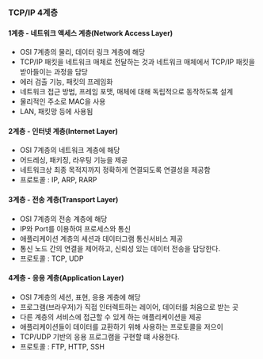 ### TCP/IP 4계층


#### 1계층 - 네트워크 액세스 계층(Network Access Layer)
- OSI 7계층의 물리, 데이터 링크 계층에 해당
- TCP/IP 패킷을 네트워크 매체로 전달하는 것과 네트워크 매체에서 TCP/IP 패킷을 받아들이는 과정을 담당
- 에러 검출 기능, 패킷의 프레임화
- 네트워크 접근 방법, 프레임 포맷, 매체에 대해 독립적으로 동작하도록 설계
- 물리적인 주소로 MAC을 사용
- LAN, 패킷망 등에 사용됨


#### 2계층 - 인터넷 계층(Internet Layer)
- OSI 7계층의 네트워크 계층에 해당
- 어드레싱, 패키징, 라우팅 기능을 제공
- 네트워크상 최종 목적지까지 정확하게 연결되도록 연결성을 제공함
- 프로토콜 : IP, ARP, RARP


#### 3계층 -  전송 계층(Transport Layer)
- OSI 7계층의 전송 계층에 해당
- IP와 Port를 이용하여 프로세스와 통신
- 애플리케이션 계층의 세션과 데이터그램 통신서비스 제공
- 통신 노드 간의 연결을 제어하고, 신뢰성 있는 데이터 전송을 담당한다.
- 프로토콜 : TCP, UDP


#### 4계층 - 응용 계층(Application Layer)
- OSI 7계층의 세션, 표현, 응용 계층에 해당
- 프로그램(브라우저)가 직접 인터렉트하는 레이어, 데이터를 처음으로 받는 곳
- 다른 계층의 서비스에 접근할 수 있게 하는 애플리케이션을 제공
- 애플리케이션들이 데이터를 교환하기 위해 사용하는 프로토콜을 저으이
- TCP/UDP 기반의 응용 프로그램을 구현할 떄 사용한다.
- 프로토콜 : FTP, HTTP, SSH






